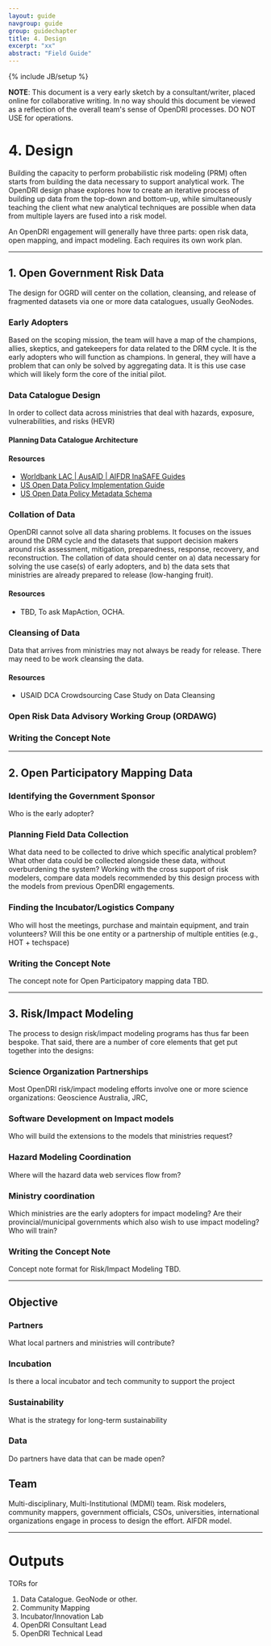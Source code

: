 ```yaml
---
layout: guide
navgroup: guide
group: guidechapter
title: 4. Design
excerpt: "xx"
abstract: "Field Guide"
---
```

{% include JB/setup %}


<!-- warning/disclaimer -->
<div class="message-box short error">
<p><strong>NOTE</strong>: This document is a very early sketch by a consultant/writer, placed online for collaborative writing. In no way should this document be viewed as a reflection of the overall team's sense of OpenDRI processes. DO NOT USE for operations.</p>
</div>


# 4.	Design
Building the capacity to perform probabilistic risk modeling (PRM) often starts from building the data necessary to support analytical work. The OpenDRI design phase explores how to create an iterative process of building up data from the top-down and bottom-up, while simultaneously teaching the client what new analytical techniques are possible when data from multiple layers are fused into a risk model.
  
An OpenDRI engagement will generally have three parts: open risk data, open mapping, and impact modeling. Each requires its own work plan. 


***

## 1. Open Government Risk Data
The design for OGRD will center on the collation, cleansing, and release of fragmented datasets via one or more data catalogues, usually GeoNodes. 

### Early Adopters
Based on the scoping mission, the team will have a map of the champions, allies, skeptics, and gatekeepers for data related to the DRM cycle. It is the early adopters who will function as champions. In general, they will have a problem that can only be solved by aggregating data. It is this use case which will likely form the core of the initial pilot. 

### Data Catalogue Design
In order to collect data across ministries that deal with hazards, exposure, vulnerabilities, and risks (HEVR)

#### Planning Data Catalogue Architecture

#### Resources
* [Worldbank LAC | AusAID | AIFDR InaSAFE Guides](http://worldbank)
* [US Open Data Policy Implementation Guide ](http://project-open-data.github.io/schema/)
* [US Open Data Policy Metadata Schema ](http://project-open-data.github.io/schema/)

### Collation of Data
OpenDRI cannot solve all data sharing problems. It focuses on the issues around the DRM cycle and the datasets that support decision makers around risk assessment, mitigation, preparedness, response, recovery, and reconstruction. The collation of data should center on a) data necessary for solving the use case(s) of early adopters, and b) the data sets that ministries are already prepared to release (low-hanging fruit). 

#### Resources
* TBD, To ask MapAction, OCHA.

### Cleansing of Data
Data that arrives from ministries may not always be ready for release. There may need to be work cleansing the data.

#### Resources
* USAID DCA Crowdsourcing Case Study on Data Cleansing

### Open Risk Data Advisory Working Group (ORDAWG)


### Writing the Concept Note

***

## 2. Open Participatory Mapping Data

### Identifying the Government Sponsor
Who is the early adopter?

### Planning Field Data Collection
What data need to be collected to drive which specific analytical problem? What other data could be collected alongside these data, without overburdening the system? Working with the cross support of risk modelers, compare data models recommended by this design process with the models from previous OpenDRI engagements.

### Finding the Incubator/Logistics Company
Who will host the meetings, purchase and maintain equipment, and train volunteers? Will this be one entity or a partnership of multiple entities (e.g., HOT + techspace)

### Writing the Concept Note
The concept note for Open Participatory mapping data TBD.

***

## 3. Risk/Impact Modeling
The process to design risk/impact modeling programs has thus far been bespoke. That said, there are a number of core elements that get put together into the designs:

### Science Organization Partnerships
Most OpenDRI risk/impact modeling efforts involve one or more science organizations: Geoscience Australia, JRC, 

### Software Development on Impact models
Who will build the extensions to the models that ministries request?

### Hazard Modeling Coordination
Where will the hazard data web services flow from?

### Ministry coordination
Which ministries are the early adopters for impact modeling? Are their provincial/municipal governments which also wish to use impact modeling? Who will train?

### Writing the Concept Note
Concept note format for Risk/Impact Modeling TBD.


***

## Objective




### Partners
What local partners and ministries will contribute?



### Incubation
Is there a local incubator and tech community to support the project

### Sustainability
What is the strategy for long-term sustainability

### Data
Do partners have data that can be made open?

## Team
Multi-disciplinary, Multi-Institutional (MDMI) team. Risk modelers, community mappers, government officials, CSOs, universities, international organizations engage in process to design the effort. AIFDR model.

***

# Outputs

TORs for

1. Data Catalogue. GeoNode or other.
2. Community Mapping
3. Incubator/Innovation Lab
4. OpenDRI Consultant Lead
5. OpenDRI Technical Lead





